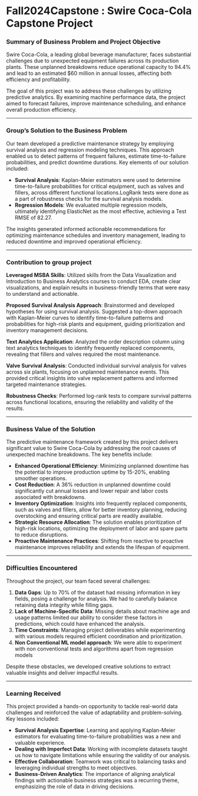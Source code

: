 # Fall2024Capstone : Swire Coca-Cola Capstone Project

### **Summary of Business Problem and Project Objective**  
Swire Coca-Cola, a leading global beverage manufacturer, faces substantial challenges due to unexpected equipment failures across its production plants. These unplanned breakdowns reduce operational capacity to 94.4% and lead to an estimated $60 million in annual losses, affecting both efficiency and profitability.

The goal of this project was to address these challenges by utilizing predictive analytics. By examining machine performance data, the project aimed to forecast failures, improve maintenance scheduling, and enhance overall production efficiency.

---

### **Group’s Solution to the Business Problem**  
Our team developed a predictive maintenance strategy by employing survival analysis and regression modeling techniques. This approach enabled us to detect patterns of frequent failures, estimate time-to-failure probabilities, and predict downtime durations. Key elements of our solution included:

- **Survival Analysis**: Kaplan-Meier estimators were used to determine time-to-failure probabilities for critical equipment, such as valves and fillers, across different functional locations.LogRank tests were done as a part of robustness checks for the survival analysis models.
- **Regression Models**: We evaluated multiple regression models, ultimately identifying ElasticNet as the most effective, achieving a Test RMSE of 82.27.  

The insights generated informed actionable recommendations for optimizing maintenance schedules and inventory management, leading to reduced downtime and improved operational efficiency.

---

### **Contribution to group project**

**Leveraged MSBA Skills**: Utilized skills from the Data Visualization and Introduction to Business Analytics courses to conduct EDA, create clear visualizations, and explain results in business-friendly terms that were easy to understand and actionable.

**Proposed Survival Analysis Approach**: Brainstormed and developed hypotheses for using survival analysis. Suggested a top-down approach with Kaplan-Meier curves to identify time-to-failure patterns and probabilities for high-risk plants and equipment, guiding prioritization and inventory management decisions.

**Text Analytics Application**: Analyzed the order description column using text analytics techniques to identify frequently replaced components, revealing that fillers and valves required the most maintenance.

**Valve Survival Analysis**: Conducted individual survival analysis for valves across six plants, focusing on unplanned maintenance events. This provided critical insights into valve replacement patterns and informed targeted maintenance strategies.

**Robustness Checks**: Performed log-rank tests to compare survival patterns across functional locations, ensuring the reliability and validity of the results.


---

### **Business Value of the Solution**  
The predictive maintenance framework created by this project delivers significant value to Swire Coca-Cola by addressing the root causes of unexpected machine breakdowns. The key benefits include:

- **Enhanced Operational Efficiency**: Minimizing unplanned downtime has the potential to improve production uptime by 15-20%, enabling smoother operations.  
- **Cost Reduction**: A 36% reduction in unplanned downtime could significantly cut annual losses and lower repair and labor costs associated with breakdowns.  
- **Inventory Optimization**: Insights into frequently replaced components, such as valves and fillers, allow for better inventory planning, reducing overstocking and ensuring critical parts are readily available.  
- **Strategic Resource Allocation**: The solution enables prioritization of high-risk locations, optimizing the deployment of labor and spare parts to reduce disruptions.  
- **Proactive Maintenance Practices**: Shifting from reactive to proactive maintenance improves reliability and extends the lifespan of equipment.  

---

### **Difficulties Encountered**  
Throughout the project, our team faced several challenges:

1. **Data Gaps**: Up to 70% of the dataset had missing information in key fields, posing a challenge for analysis. We had to carefully balance retaining data integrity while filling gaps.  
2. **Lack of Machine-Specific Data**: Missing details about machine age and usage patterns limited our ability to consider these factors in predictions, which could have enhanced the analysis.  
3. **Time Constraints**: Managing project deliverables while experimenting with various models required efficient coordination and prioritization.
4. **Non Conventional ML model approach**: We were able to experiment with non conventional tests and algorithms apart from regression models

Despite these obstacles, we developed creative solutions to extract valuable insights and deliver impactful results.

---

### **Learning Received**  
This project provided a hands-on opportunity to tackle real-world data challenges and reinforced the value of adaptability and problem-solving. Key lessons included:

- **Survival Analysis Expertise**: Learning and applying Kaplan-Meier estimators for evaluating time-to-failure probabilities was a new and valuable experience.  
- **Dealing with Imperfect Data**: Working with incomplete datasets taught us how to navigate limitations while ensuring the validity of our analysis.  
- **Effective Collaboration**: Teamwork was critical to balancing tasks and leveraging individual strengths to meet objectives.  
- **Business-Driven Analytics**: The importance of aligning analytical findings with actionable business strategies was a recurring theme, emphasizing the role of data in driving decisions.  

